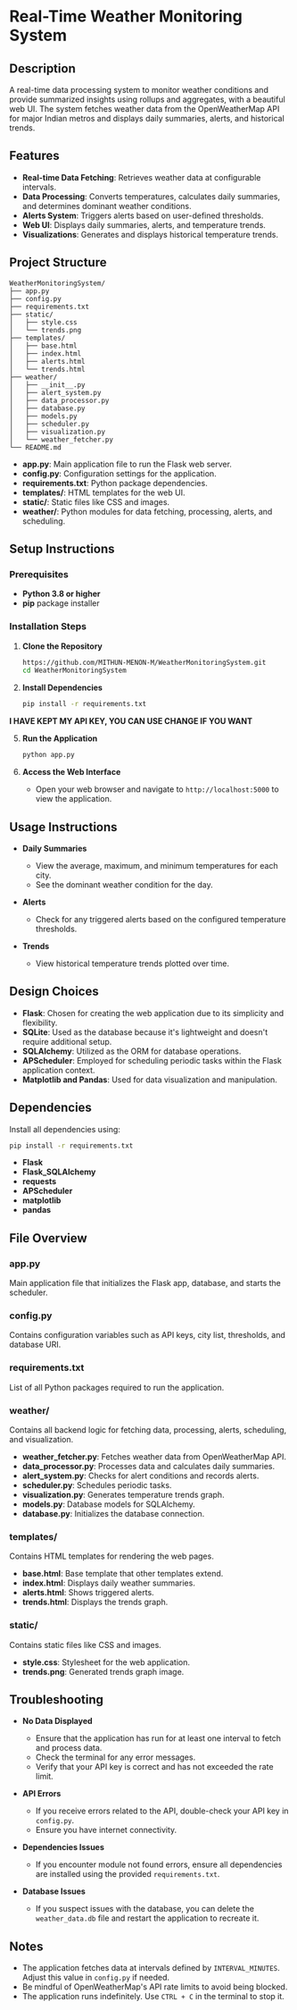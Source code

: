 # Real-Time Weather Monitoring System

## Description

A real-time data processing system to monitor weather conditions and provide summarized insights using rollups and aggregates, with a beautiful web UI. The system fetches weather data from the OpenWeatherMap API for major Indian metros and displays daily summaries, alerts, and historical trends.

## Features

- **Real-time Data Fetching**: Retrieves weather data at configurable intervals.
- **Data Processing**: Converts temperatures, calculates daily summaries, and determines dominant weather conditions.
- **Alerts System**: Triggers alerts based on user-defined thresholds.
- **Web UI**: Displays daily summaries, alerts, and temperature trends.
- **Visualizations**: Generates and displays historical temperature trends.

## Project Structure

```
WeatherMonitoringSystem/
├── app.py
├── config.py
├── requirements.txt
├── static/
│   ├── style.css
│   └── trends.png
├── templates/
│   ├── base.html
│   ├── index.html
│   ├── alerts.html
│   └── trends.html
├── weather/
│   ├── __init__.py
│   ├── alert_system.py
│   ├── data_processor.py
│   ├── database.py
│   ├── models.py
│   ├── scheduler.py
│   ├── visualization.py
│   └── weather_fetcher.py
└── README.md
```

- **app.py**: Main application file to run the Flask web server.
- **config.py**: Configuration settings for the application.
- **requirements.txt**: Python package dependencies.
- **templates/**: HTML templates for the web UI.
- **static/**: Static files like CSS and images.
- **weather/**: Python modules for data fetching, processing, alerts, and scheduling.

## Setup Instructions

### Prerequisites

- **Python 3.8 or higher**
- **pip** package installer

### Installation Steps

1. **Clone the Repository**

   ```bash
   https://github.com/MITHUN-MENON-M/WeatherMonitoringSystem.git
   cd WeatherMonitoringSystem
   ```

2. **Install Dependencies**

   ```bash
   pip install -r requirements.txt
   ```
**I HAVE KEPT MY API KEY, YOU CAN USE CHANGE IF YOU WANT**

5. **Run the Application**

   ```bash
   python app.py
   ```

6. **Access the Web Interface**

   - Open your web browser and navigate to `http://localhost:5000` to view the application.

## Usage Instructions

- **Daily Summaries**

  - View the average, maximum, and minimum temperatures for each city.
  - See the dominant weather condition for the day.

- **Alerts**

  - Check for any triggered alerts based on the configured temperature thresholds.

- **Trends**

  - View historical temperature trends plotted over time.

## Design Choices

- **Flask**: Chosen for creating the web application due to its simplicity and flexibility.
- **SQLite**: Used as the database because it's lightweight and doesn't require additional setup.
- **SQLAlchemy**: Utilized as the ORM for database operations.
- **APScheduler**: Employed for scheduling periodic tasks within the Flask application context.
- **Matplotlib and Pandas**: Used for data visualization and manipulation.

## Dependencies

Install all dependencies using:

```bash
pip install -r requirements.txt
```

- **Flask**
- **Flask_SQLAlchemy**
- **requests**
- **APScheduler**
- **matplotlib**
- **pandas**

## File Overview

### app.py

Main application file that initializes the Flask app, database, and starts the scheduler.

### config.py

Contains configuration variables such as API keys, city list, thresholds, and database URI.

### requirements.txt

List of all Python packages required to run the application.

### weather/

Contains all backend logic for fetching data, processing, alerts, scheduling, and visualization.

- **weather_fetcher.py**: Fetches weather data from OpenWeatherMap API.
- **data_processor.py**: Processes data and calculates daily summaries.
- **alert_system.py**: Checks for alert conditions and records alerts.
- **scheduler.py**: Schedules periodic tasks.
- **visualization.py**: Generates temperature trends graph.
- **models.py**: Database models for SQLAlchemy.
- **database.py**: Initializes the database connection.

### templates/

Contains HTML templates for rendering the web pages.

- **base.html**: Base template that other templates extend.
- **index.html**: Displays daily weather summaries.
- **alerts.html**: Shows triggered alerts.
- **trends.html**: Displays the trends graph.

### static/

Contains static files like CSS and images.

- **style.css**: Stylesheet for the web application.
- **trends.png**: Generated trends graph image.

## Troubleshooting

- **No Data Displayed**

  - Ensure that the application has run for at least one interval to fetch and process data.
  - Check the terminal for any error messages.
  - Verify that your API key is correct and has not exceeded the rate limit.

- **API Errors**

  - If you receive errors related to the API, double-check your API key in `config.py`.
  - Ensure you have internet connectivity.

- **Dependencies Issues**

  - If you encounter module not found errors, ensure all dependencies are installed using the provided `requirements.txt`.

- **Database Issues**

  - If you suspect issues with the database, you can delete the `weather_data.db` file and restart the application to recreate it.

## Notes

- The application fetches data at intervals defined by `INTERVAL_MINUTES`. Adjust this value in `config.py` if needed.
- Be mindful of OpenWeatherMap's API rate limits to avoid being blocked.
- The application runs indefinitely. Use `CTRL + C` in the terminal to stop it.

